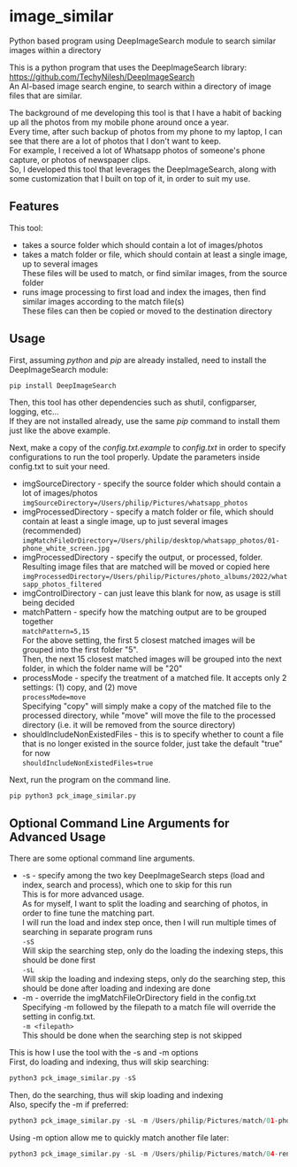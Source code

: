 # image_similar
Python based program using DeepImageSearch module to search similar images within a directory

This is a python program that uses the DeepImageSearch library:<br/>
https://github.com/TechyNilesh/DeepImageSearch<br/>
An AI-based image search engine, to search within a directory of image files that are similar.

The background of me developing this tool is that I have a habit of backing up all the photos from my mobile phone around once a year.<br/>
Every time, after such backup of photos from my phone to my laptop, I can see that there are a lot of photos that I don't want to keep.<br/>
For example, I received a lot of Whatsapp photos of someone's phone capture, or photos of newspaper clips.<br/>
So, I developed this tool that leverages the DeepImageSearch, along with some customization that I built on top of it, in order to suit my use.


Features
-

This tool:
* takes a source folder which should contain a lot of images/photos
* takes a match folder or file, which should contain at least a single image, up to several images<br/>
These files will be used to match, or find similar images, from the source folder<br/>
* runs image processing to first load and index the images, then find similar images according to the match file(s)<br/>
These files can then be copied or moved to the destination directory

Usage
-

First, assuming *python* and *pip* are already installed, need to install the DeepImageSearch module:<br/>
```shell
pip install DeepImageSearch
```

Then, this tool has other dependencies such as shutil, configparser, logging, etc...<br/>
If they are not installed already, use the same *pip* command to install them just like the above example.

Next, make a copy of the *config.txt.example* to *config.txt* in order to specify configurations to run the tool properly.
Update the parameters inside config.txt to suit your need.
* imgSourceDirectory - specify the source folder which should contain a lot of images/photos<br/>
```imgSourceDirectory=/Users/philip/Pictures/whatsapp_photos```<br/>
* imgProcessedDirectory - specify a match folder or file, which should contain at least a single image, up to just several images (recommended)<br/>
```imgMatchFileOrDirectory=/Users/philip/desktop/whatsapp_photos/01-phone_white_screen.jpg```<br/>
* imgProcessedDirectory - specify the output, or processed, folder. Resulting image files that are matched will be moved or copied here<br/>
```imgProcessedDirectory=/Users/philip/Pictures/photo_albums/2022/whatsapp_photos_filtered```<br/>
* imgControlDirectory - can just leave this blank for now, as usage is still being decided<br/>
* matchPattern - specify how the matching output are to be grouped together<br/>
```matchPattern=5,15```<br/>
For the above setting, the first 5 closest matched images will be grouped into the first folder "5".<br/>
Then, the next 15 closest matched images will be grouped into the next folder, in which the folder name will be "20"<br/>
* processMode - specify the treatment of a matched file. It accepts only 2 settings: (1) copy, and (2) move<br/>
```processMode=move```<br/>
Specifying "copy" will simply make a copy of the matched file to the processed directory, while "move" will move the file to the processed directory (i.e. it will be removed from the source directory)<br/>
* shouldIncludeNonExistedFiles - this is to specify whether to count a file that is no longer existed in the source folder, just take the default "true" for now<br/>
```shouldIncludeNonExistedFiles=true```<br/>

Next, run the program on the command line.<br/>
```python
pip python3 pck_image_similar.py
```

Optional Command Line Arguments for Advanced Usage
-

There are some optional command line arguments.
* -s - specify among the two key DeepImageSearch steps (load and index, search and process), which one to skip for this run<br/>
This is for more advanced usage.<br/>
As for myself, I want to split the loading and searching of photos, in order to fine tune the matching part.<br/>
I will run the load and index step once, then I will run multiple times of searching in separate program runs<br/>
```-sS```<br/>
Will skip the searching step, only do the loading the indexing steps, this should be done first<br/>
```-sL```<br/>
Will skip the loading and indexing steps, only do the searching step, this should be done after loading and indexing are done<br/>
* -m - override the imgMatchFileOrDirectory field in the config.txt<br/>
Specifying -m followed by the filepath to a match file will override the setting in config.txt.<br/>
```-m <filepath>```<br/>
This should be done when the searching step is not skipped<br/>

This is how I use the tool with the -s and -m options<br/>
First, do loading and indexing, thus will skip searching:
```python
python3 pck_image_similar.py -sS
```

Then, do the searching, thus will skip loading and indexing<br/>
Also, specify the -m if preferred:
```python
python3 pck_image_similar.py -sL -m /Users/philip/Pictures/match/01-phone_screen_white.jpg
```
Using -m option allow me to quickly match another file later:
```python
python3 pck_image_similar.py -sL -m /Users/philip/Pictures/match/04-renovations_room_of_cement.jpg
```
